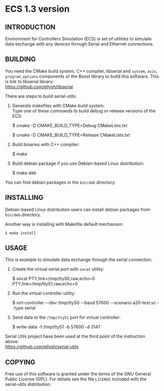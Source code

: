 ECS 1.3 version
===============

INTRODUCTION
------------

Environment for Controllers Simulation (ECS) is set of utilities to simulate data exchange with
any devices through Serial and Ethernet connections.

BUILDING
--------

You need the CMake build system, C++ compiler, libserial and `system`, `asio`, `program_options` components of the Boost library to build this software.
This is link to libserial library:<br/>
https://github.com/ellysh/libserial

There are steps to build serial-utils:

1. Generate makefiles with CMake build system.<br/>
Type one of these commands to build debug or release versions of the ECS:

    $ cmake -D CMAKE_BUILD_TYPE=Debug CMakeLists.txt

    $ cmake -D CMAKE_BUILD_TYPE=Release CMakeLists.txt

2. Build binaries with C++ compiler:

    $ make

3. Build debian package if you use Debian-based Linux distribution:

    $ make deb

You can find debian packages in the `bin/deb` directory.

INSTALLING
----------

Debian-based Linux distribution users can install debian packages from
`bin/deb` directory.

Another way is installing with Makefile default mechanism:

    $ make install

USAGE
-----

This is example to simulate data exchange through the serial connection.

1. Create the virtual serial port with `socat` utility:

    $ socat PTY,link=/tmp/ttyS0,raw,echo=0 PTY,link=/tmp/ttyS1,raw,echo=0

2. Run the virtual controller utility:

    $ virt-controller --dev /tmp/ttyS0 --baud 57600 --scenario a20-test.vc --type serial

3. Send data to the `/tmp/ttyS1` port for virtual controller:

    $ write-data -f /tmp/ttyS1 -b 57600 -d 3147

Serial Utils project have been used at the third point of the instruction above:<br/>
https://github.com/ellysh/serial-utils

COPYING
-------

Free use of this software is granted under the terms of the GNU General
Public License (GPL). For details see the file `LICENSE` included with the serial-utils distribution.
